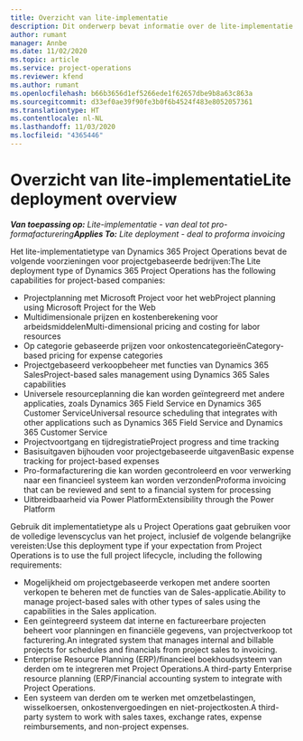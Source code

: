 ```yaml
---
title: Overzicht van lite-implementatie
description: Dit onderwerp bevat informatie over de lite-implementatie van Dynamics 365 Project Operations.
author: rumant
manager: Annbe
ms.date: 11/02/2020
ms.topic: article
ms.service: project-operations
ms.reviewer: kfend
ms.author: rumant
ms.openlocfilehash: b66b3656d1ef5266ede1f62657dbe9b8a63c863a
ms.sourcegitcommit: d33ef0ae39f90fe3b0f6b4524f483e8052057361
ms.translationtype: HT
ms.contentlocale: nl-NL
ms.lasthandoff: 11/03/2020
ms.locfileid: "4365446"
---
```

# <a name="lite-deployment-overview"></a><span data-ttu-id="2669b-103">Overzicht van lite-implementatie</span><span class="sxs-lookup"><span data-stu-id="2669b-103">Lite deployment overview</span></span>

<span data-ttu-id="2669b-104">_**Van toepassing op:** Lite-implementatie - van deal tot pro-formafacturering_</span><span class="sxs-lookup"><span data-stu-id="2669b-104">_**Applies To:** Lite deployment - deal to proforma invoicing_</span></span>

<span data-ttu-id="2669b-105">Het lite-implementatietype van Dynamics 365 Project Operations bevat de volgende voorzieningen voor projectgebaseerde bedrijven:</span><span class="sxs-lookup"><span data-stu-id="2669b-105">The Lite deployment type of Dynamics 365 Project Operations has the following capabilities for project-based companies:</span></span>

- <span data-ttu-id="2669b-106">Projectplanning met Microsoft Project voor het web</span><span class="sxs-lookup"><span data-stu-id="2669b-106">Project planning using Microsoft Project for the Web</span></span>
- <span data-ttu-id="2669b-107">Multidimensionale prijzen en kostenberekening voor arbeidsmiddelen</span><span class="sxs-lookup"><span data-stu-id="2669b-107">Multi-dimensional pricing and costing for labor resources</span></span>
- <span data-ttu-id="2669b-108">Op categorie gebaseerde prijzen voor onkostencategorieën</span><span class="sxs-lookup"><span data-stu-id="2669b-108">Category-based pricing for expense categories</span></span>
- <span data-ttu-id="2669b-109">Projectgebaseerd verkoopbeheer met functies van Dynamics 365 Sales</span><span class="sxs-lookup"><span data-stu-id="2669b-109">Project-based sales management using Dynamics 365 Sales capabilities</span></span>
- <span data-ttu-id="2669b-110">Universele resourceplanning die kan worden geïntegreerd met andere applicaties, zoals Dynamics 365 Field Service en Dynamics 365 Customer Service</span><span class="sxs-lookup"><span data-stu-id="2669b-110">Universal resource scheduling that integrates with other applications such as Dynamics 365 Field Service and Dynamics 365 Customer Service</span></span>
- <span data-ttu-id="2669b-111">Projectvoortgang en tijdregistratie</span><span class="sxs-lookup"><span data-stu-id="2669b-111">Project progress and time tracking</span></span>
- <span data-ttu-id="2669b-112">Basisuitgaven bijhouden voor projectgebaseerde uitgaven</span><span class="sxs-lookup"><span data-stu-id="2669b-112">Basic expense tracking for project-based expenses</span></span>
- <span data-ttu-id="2669b-113">Pro-formafacturering die kan worden gecontroleerd en voor verwerking naar een financieel systeem kan worden verzonden</span><span class="sxs-lookup"><span data-stu-id="2669b-113">Proforma invoicing that can be reviewed and sent to a financial system for processing</span></span>
- <span data-ttu-id="2669b-114">Uitbreidbaarheid via Power Platform</span><span class="sxs-lookup"><span data-stu-id="2669b-114">Extensibility through the Power Platform</span></span>

<span data-ttu-id="2669b-115">Gebruik dit implementatietype als u Project Operations gaat gebruiken voor de volledige levenscyclus van het project, inclusief de volgende belangrijke vereisten:</span><span class="sxs-lookup"><span data-stu-id="2669b-115">Use this deployment type if your expectation from Project Operations is to use the full project lifecycle, including the following requirements:</span></span>

- <span data-ttu-id="2669b-116">Mogelijkheid om projectgebaseerde verkopen met andere soorten verkopen te beheren met de functies van de Sales-applicatie.</span><span class="sxs-lookup"><span data-stu-id="2669b-116">Ability to manage project-based sales with other types of sales using the capabilities in the Sales application.</span></span>
- <span data-ttu-id="2669b-117">Een geïntegreerd systeem dat interne en factureerbare projecten beheert voor planningen en financiële gegevens, van projectverkoop tot facturering.</span><span class="sxs-lookup"><span data-stu-id="2669b-117">An integrated system that manages internal and billable projects for schedules and financials from project sales to invoicing.</span></span>
- <span data-ttu-id="2669b-118">Enterprise Resource Planning (ERP)/financieel boekhoudsysteem van derden om te integreren met Project Operations.</span><span class="sxs-lookup"><span data-stu-id="2669b-118">A third-party Enterprise resource planning (ERP/Financial accounting system to integrate with Project Operations.</span></span>
- <span data-ttu-id="2669b-119">Een systeem van derden om te werken met omzetbelastingen, wisselkoersen, onkostenvergoedingen en niet-projectkosten.</span><span class="sxs-lookup"><span data-stu-id="2669b-119">A third-party system to work with sales taxes, exchange rates, expense reimbursements, and non-project expenses.</span></span>
